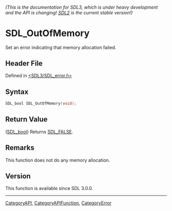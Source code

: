 ###### (This is the documentation for SDL3, which is under heavy development and the API is changing! [SDL2](https://wiki.libsdl.org/SDL2/) is the current stable version!)
# SDL_OutOfMemory

Set an error indicating that memory allocation failed.

## Header File

Defined in [<SDL3/SDL_error.h>](https://github.com/libsdl-org/SDL/blob/main/include/SDL3/SDL_error.h)

## Syntax

```c
SDL_bool SDL_OutOfMemory(void);
```

## Return Value

([SDL_bool](SDL_bool)) Returns [SDL_FALSE](SDL_FALSE).

## Remarks

This function does not do any memory allocation.

## Version

This function is available since SDL 3.0.0.

----
[CategoryAPI](CategoryAPI), [CategoryAPIFunction](CategoryAPIFunction), [CategoryError](CategoryError)

